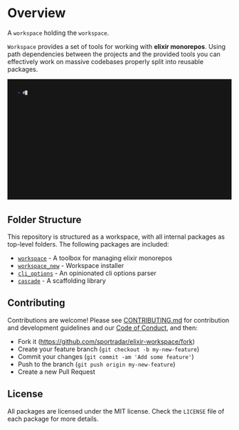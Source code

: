 # Overview

A `workspace` holding the `workspace`.

`Workspace` provides a set of tools for working with **elixir monorepos**.
Using path dependencies between the projects and the provided tools you can
effectively work on massive codebases properly split into reusable packages.

![Demo](https://github.com/sportradar/elixir-workspace/raw/assets/demo.gif)

## Folder Structure

This repository is structured as a workspace, with all internal packages as
top-level folders. The following packages are included:

  * [`workspace`](workspace/README.md) - A toolbox for managing elixir monorepos
  * [`workspace_new`](workspace_new/README.md) - Workspace installer
  * [`cli_options`](cli_options/README.md) - An opinionated cli options parser
  * [`cascade`](cascade/README.md) - A scaffolding library

## Contributing

Contributions are welcome! Please see [CONTRIBUTING.md](CONTRIBUTING.md) for contribution
and development guidelines and our [Code of Conduct](CODE_OF_CONDUCT.md), and then:

  * Fork it (<https://github.com/sportradar/elixir-workspace/fork>)
  * Create your feature branch (`git checkout -b my-new-feature`)
  * Commit your changes (`git commit -am 'Add some feature'`)
  * Push to the branch (`git push origin my-new-feature`)
  * Create a new Pull Request

## License

All packages are licensed under the MIT license. Check the `LICENSE` file of each
package for more details.
